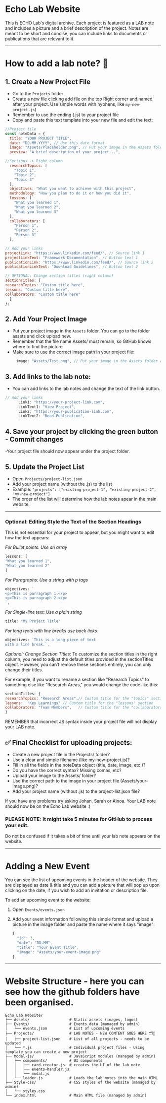 # Echo Lab Website

This is ECHO Lab's digital archive. Each project is featured as a LAB note and includes a picture and a brief description of the project. Notes are meant to be short and concise, you can include links to documents or publications that are relevant to it.

---

# How to add a lab note? 📝

## 1. Create a New Project File
   - Go to the `Projects` folder
   - Create a new file clicking add file on the top Right corner and named after your project. Use simple words with hyphens, like `my-new-project.js`)
   - Remember to use the ending (.js) to your project file
   - Copy and paste this text template into your new file and edit the text:

   ```javascript
   //Project tile
   const noteData = {
     title: "YOUR PROJECT TITLE",
     date: "DD.MM.YYYY", // Use this date format
     image: "Assets/Placeholder.png", // Put your image in the Assets folder
     preview: "A brief description of your project...",

   //Sections -> Right column 
     researchTopics: [
       "Topic 1",
       "Topic 2",
       "Topic 3"
     ],
     objectives: "What you want to achieve with this project",
     methodology: "How you plan to do it or how you did it",
     lessons: [
       "What you learned 1",
       "What you learned 2",
       "What you learned 3"
     ],
     collaborators: [
       "Person 1",
       "Person 2",
       "Person 3"
     ],

// Add your links
   projectLink: "https://www.linkedin.com/feed/", // Source link 1
   projectLinkText: "Framework Documentation", // Button text 1
   publicationLink: "https://www.linkedin.com/feed/", // Source link 2
   publicationLinkText: "Download Guidelines", // Button text 2

// OPTIONAL: Change section titles (right column)
  sectionTitles: {
   researchTopics: "Custom title here",
   lessons: "Custom title here",
   collaborators: "Custom title here"
     }
   };
   ```

## **2. Add Your Project Image**
   - Put your project image in the `Assets` folder. You can go to the folder assets and click upload new.
   - Remember that the file name Assets/ must remain, so GitHub knows where to find the picture
   - Make sure to use the correct image path in your project file:
     
```javascript
     image: "Assets/Test.png", // Put your image in the Assets folder and copy the name here
```

## **3. Add links to the lab note**:
   - You can add links to the lab notes and change the text of the link button.

```javascript
// Add your links
      Link1: "https://your-project-link.com",
      LinkText1: "View Project",
      Link2: "https://your-publication-link.com",
      LinkText2: "Read Publication",
```

## **4. Save your project by clicking the green button - Commit changes**
   -Your project file should now appear under the project folder.

## **5. Update the Project List**
   - Open `Projects/project-list.json`
   - Add your project name (without the .js) to the list
   - Example: `"projects": ["existing-project-1", "existing-project-2", "my-new-project"]`
   - The order of the list will determine how the lab notes apear in the main website.

---

### **Optional: Editing Style the Text of the Section Headings**

This is not essential for your project to appear, but you might want to edit how the text appears:

*For Bullet points: Use an array*

   ```javascript
   lessons: [
  "What you learned 1",
  "What you learned 2"
]
  ```
   
*For Paragraphs: Use a string with p tags*

   ```javascript
  objectives: `
  <p>This is parragraph 1.</p>
  <p>This is parragraph 2.</p>
`,
  ```

*For Single-line text: Use a plain string*

   ```javascript   
title: "My Project Title"
 ```

*For long texts with line breaks use back ticks*

   ```javascript   
objectives: `This is a long piece of text
with a line break.`,
 ```


*Optional: Change Section Titles*: To customize the section titles in the right column, you need to adjust the default titles provided in the sectionTitles object. However, you can’t remove these sections entirely, you can only change their titles.

For example, if you want to rename a section like "Research Topics" to something else like "Research Areas," you would change the code like this:

   ```javascript
sectionTitles: {
   researchTopics: "Research Areas",// Custom title for the "topics" section
   lessons:  "Key Learnings" // Custom title for the "lessons" section
   collaborators: "Team Members",   // Custom title for the "collaborators" section
}
 ```

REMEMBER that incorrect JS syntax inside your project file will not display your LAB note.

## ✅ Final Checklist for uploading projects:

 - Create a new project file in the Projects/ folder?
 - Use a clear and simple filename (like my-new-project.js)?
 - Fill in all the fields in the noteData object (title, date, image, etc.)?
 - Do you have the correct syntax? Missing comas, etc? 
 - Upload your image to the Assets/ folder?
 - Use the correct path to the image in your project file (Assets/your-image.png)?
 - Add your project name (without .js) to the project-list.json file?

If you have any problems try asking Johan, Sarah or Ainoa. 
Your LAB note should now be on the Echo Lab website :) 

### PLEASE NOTE: It might take 5 minutes for GitHub to process your edit. 
Do not be confused if it takes a bit of time until your lab note appears on the website.


---

# Adding a New Event

You can see the list of upcoming events in the header of the website. They are displayed as date & title and you can add a picture that will pop up upon clicking on the
date, if you wish to add an invitation or description file.

To add an upcoming event to the website:

1. Open `Events/events.json`
2. Add your event information following this simple format and upload a picture in the image folder and paste the name where it says "image":
 
   ```javascript
   {
     "id": 3,
     "date": "DD.MM",
     "title": "Your Event Title",
     "image": "Assets/your-event-image.png"
   }

   ```

---

# Website Structure - here you can see how the github folders have been organised.

```
Echo Lab Website/
├── Assets/                  # Static assets (images, logos)
├── Events/                  # Events data (managed by admin)
│   └── events.json          # List of upcoming events
├── Projects/                # LAB NOTES - NEW CONTENT GOES HERE 🗂📝
│   ├── project-list.json    # List of all projects - needs to be updated
│   └── *.js                 # Individual project files - Using template you can create a new project 
├── Modal-js/                # JavaScript modules (managed by admin)
│   ├── components/          # UI components
│   │   ├── card-creator.js  # creates the UI of the lab note
│   │   ├── events-handler.js 
│   │   └── modal.js
│   └── loader.js            # Loads the lab notes into the main HTML
├── Style-css/               # CSS styles of the website (managed by admin)
│   └── styles.css 
└── index.html               # Main HTML file (managed by admin)
```
